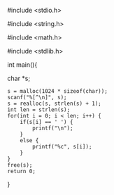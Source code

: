 #include <stdio.h>


#include <string.h>

#include <math.h>

#include <stdlib.h>

int main(){

char *s;

    s = malloc(1024 * sizeof(char));
    scanf("%[^\n]", s);
    s = realloc(s, strlen(s) + 1);
    int len = strlen(s);
    for(int i = 0; i < len; i++) {
        if(s[i] == ' ') {
            printf("\n");
        }
        else {
            printf("%c", s[i]);
        }
    }
    free(s);
    return 0;
}
